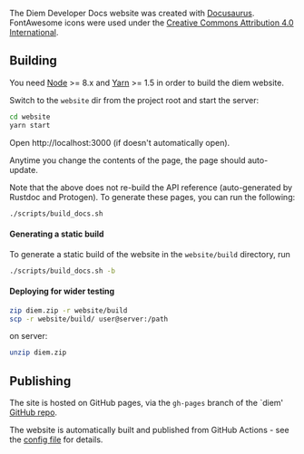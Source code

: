 The Diem Developer Docs website was created with [Docusaurus](https://docusaurus.io/).
FontAwesome icons were used under the
[Creative Commons Attribution 4.0 International](https://fontawesome.com/license).

## Building

You need [Node](https://nodejs.org/en/) >= 8.x and
[Yarn](https://yarnpkg.com/en/) >= 1.5 in order to build the diem website.

Switch to the `website` dir from the project root and start the server:
```bash
cd website
yarn start
```

Open http://localhost:3000 (if doesn't automatically open).

Anytime you change the contents of the page, the page should auto-update.

Note that the above does not re-build the API reference (auto-generated by
Rustdoc and Protogen). To generate these pages, you can run the following:
```bash
./scripts/build_docs.sh
```

#### Generating a static build

To generate a static build of the website in the `website/build` directory, run
```bash
./scripts/build_docs.sh -b
```

#### Deploying for wider testing

```bash
zip diem.zip -r website/build
scp -r website/build/ user@server:/path
```

on server:
```bash
unzip diem.zip
```

## Publishing

The site is hosted on GitHub pages, via the `gh-pages` branch of the `diem'
[GitHub repo](https://github.com/diem/diem/developers.diem.org).

The website is automatically built and published from GitHub Actions - see the
[config file](https://github.com/diem/diem/blob/master/.github/workflows/developer-site-deploy.yml)
for details.
